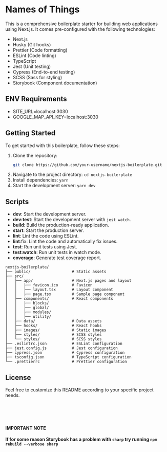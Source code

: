 # Names of Things

This is a comprehensive boilerplate starter for building web applications using Next.js. It comes pre-configured with the following technologies:

- Next.js
- Husky (Git hooks)
- Prettier (Code formatting)
- ESLint (Code linting)
- TypeScript
- Jest (Unit testing)
- Cypress (End-to-end testing)
- SCSS (Sass for styling)
- Storybook (Component documentation)

## ENV Requirements

- SITE_URL=localhost:3030
- GOOGLE_MAP_API_KEY=localhost:3030

## Getting Started

To get started with this boilerplate, follow these steps:

1. Clone the repository:
   ```bash
   git clone https://github.com/your-username/nextjs-boilerplate.git
2. Navigate to the project directory: `cd nextjs-boilerplate`
3. Install dependencies: `yarn`
4. Start the development server: `yarn dev`

## Scripts
- __dev__: Start the development server.
- __dev:test__: Start the development server with `jest watch`.
- __build__: Build the production-ready application.
- __start__: Start the production server.
- __lint__: Lint the code using ESLint.
- __lint__:fix: Lint the code and automatically fix issues.
- __test__: Run unit tests using Jest.
- __test:watch__: Run unit tests in watch mode.
- __coverage__: Generate test coverage report.

```
nextjs-boilerplate/
├── public/                  # Static assets
├── src/
│   ├── app/                 # Next.js pages and layout
│   │   ├── favicon.ico      # Favicon
│   │   ├── layout.tsx       # Layout component
│   │   ├── page.tsx         # Sample page component
│   ├── components/          # React components
│   │   ├── blocks/
│   │   ├── global/
│   │   ├── modules/
│   │   ├── utility/
│   ├── data/                # Data assets
│   ├── hooks/               # React hooks
│   ├── images/              # Static images
│   ├── styles/              # SCSS styles
│   └── styles/              # SCSS styles
├── .eslintrc.json           # ESLint configuration
├── jest.config.js           # Jest configuration
├── cypress.json             # Cypress configuration
├── tsconfig.json            # TypeScript configuration
└── .prettierrc              # Prettier configuration

```

## License
Feel free to customize this README according to your specific project needs.

<br />
<br />
<br />


#### IMPORTANT NOTE
**If for some reason Storybook has a problem with `sharp` try running `npm rebuild --verbose sharp`**
